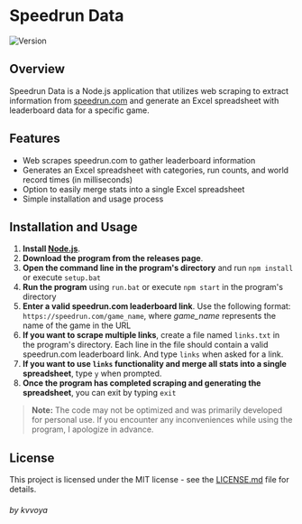 # Speedrun Data

![Version](https://img.shields.io/badge/version-1.2.0-8A2BE2)

## Overview

Speedrun Data is a Node.js application that utilizes web scraping to extract information from [speedrun.com](https://speedrun.com) and generate an Excel spreadsheet with leaderboard data for a specific game.

## Features

- Web scrapes speedrun.com to gather leaderboard information
- Generates an Excel spreadsheet with categories, run counts, and world record times (in milliseconds)
- Option to easily merge stats into a single Excel spreadsheet
- Simple installation and usage process

## Installation and Usage

1. **Install [Node.js](https://nodejs.org)**.
2. **Download the program from the releases page**.
3. **Open the command line in the program's directory** and run `npm install` or execute `setup.bat`
4. **Run the program** using `run.bat` or execute `npm start` in the program's directory
5. **Enter a valid speedrun.com leaderboard link**. Use the following format:
`https://speedrun.com/game_name`, where _game_name_ represents the name of the game in the URL
6. **If you want to scrape multiple links**, create a file named `links.txt` in the program's directory. Each line in the file should contain a valid speedrun.com leaderboard link. And type `links` when asked for a link.
7. **If you want to use `links` functionality and merge all stats into a single spreadsheet**, type `y` when prompted.
8. **Once the program has completed scraping and generating the spreadsheet**, you can exit by typing `exit`

> **Note:** The code may not be optimized and was primarily developed for personal use. If you encounter any inconveniences while using the program, I apologize in advance.

## License

This project is licensed under the MIT license - see the [LICENSE.md](LICENSE.md) file for details.

###### by kvvoya


